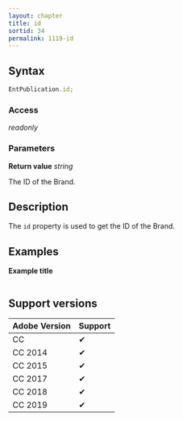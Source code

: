 ```yaml
---
layout: chapter
title: id
sortid: 34
permalink: 1119-id
---
```

## Syntax

```javascript
EntPublication.id;
```

### Access

*readonly*

### Parameters

**Return value** *string*

The ID of the Brand.

## Description

The `id` property is used to get the ID of the Brand.

## Examples

**Example title**

```javascript
```

## Support versions

| Adobe Version | Support |
|---------------|---------|
| CC            | ✔       |
| CC 2014       | ✔       |
| CC 2015       | ✔       |
| CC 2017       | ✔       |
| CC 2018       | ✔       |
| CC 2019       | ✔       |
